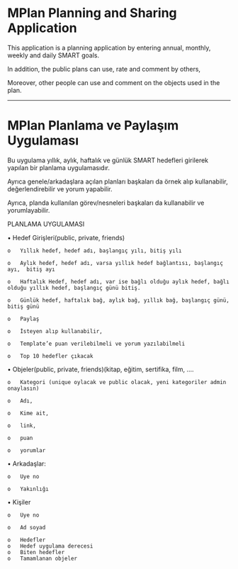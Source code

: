 # MPlan Planning and Sharing Application

This application is a planning application by entering annual, monthly, weekly and daily SMART goals. 

In addition, the public plans can use, rate and comment by others,

Moreover, other people can use and comment on the objects used in the plan.

__________________________________________

# MPlan Planlama ve Paylaşım Uygulaması

Bu uygulama yıllık, aylık, haftalık ve günlük SMART hedefleri girilerek yapılan bir planlama uygulamasıdır.

Ayrıca genele/arkadaşlara açılan planları başkaları da örnek alıp kullanabilir, değerlendirebilir ve yorum yapabilir.

Ayrıca, planda kullanılan görev/nesneleri başkaları da kullanabilir ve yorumlayabilir.



PLANLAMA UYGULAMASI

•	Hedef Girişleri(public, private, friends)

	o	Yıllık hedef, hedef adı, başlangıç yılı, bitiş yılı
	
	o	Aylık hedef, hedef adı, varsa yıllık hedef bağlantısı, başlangıç ayı,  bitiş ayı
	
	o	Haftalık Hedef, hedef adı, var ise bağlı olduğu aylık hedef, bağlı olduğu yıllık hedef, başlangıç günü bitiş.
	
	o	Günlük hedef, haftalık bağ, aylık bağ, yıllık bağ, başlangıç günü, bitiş günü
	
	o	Paylaş
	
	o	İsteyen alıp kullanabilir, 
	
	o	Template’e puan verilebilmeli ve yorum yazılabilmeli
	
	o	Top 10 hedefler çıkacak
	
•	Objeler(public, private, friends)(kitap, eğitim, sertifika, film, ….

	o	Kategori (unique oylacak ve public olacak, yeni kategoriler admin onaylasın)
	
	o	Adı, 
	
	o	Kime ait, 
	
	o	link, 
	
	o	puan
	
	o	yorumlar
	
•	Arkadaşlar:

	o	Uye no
	
	o	Yakınlığı
	
•	Kişiler

	o	Üye no
	
	o	Ad soyad
	
	o	Hedefler
	o	Hedef uygulama derecesi
	o	Biten hedefler
	o	Tamamlanan objeler
